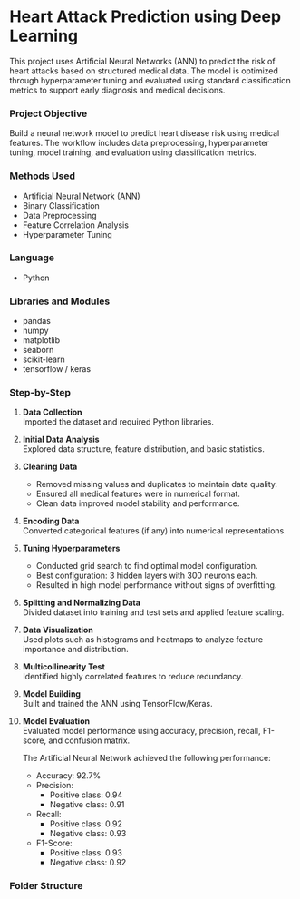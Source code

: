 # Heart Attack Prediction using Deep Learning

This project uses Artificial Neural Networks (ANN) to predict the risk of heart attacks based on structured medical data. The model is optimized through hyperparameter tuning and evaluated using standard classification metrics to support early diagnosis and medical decisions.

### Project Objective

Build a neural network model to predict heart disease risk using medical features. The workflow includes data preprocessing, hyperparameter tuning, model training, and evaluation using classification metrics.

### Methods Used

- Artificial Neural Network (ANN)  
- Binary Classification  
- Data Preprocessing  
- Feature Correlation Analysis  
- Hyperparameter Tuning  

### Language

- Python

### Libraries and Modules

- pandas  
- numpy  
- matplotlib  
- seaborn  
- scikit-learn  
- tensorflow / keras  

### Step-by-Step

1. **Data Collection**  
   Imported the dataset and required Python libraries.

2. **Initial Data Analysis**  
   Explored data structure, feature distribution, and basic statistics.

3. **Cleaning Data**  
   - Removed missing values and duplicates to maintain data quality.  
   - Ensured all medical features were in numerical format.  
   - Clean data improved model stability and performance.

4. **Encoding Data**  
   Converted categorical features (if any) into numerical representations.

5. **Tuning Hyperparameters**  
   - Conducted grid search to find optimal model configuration.  
   - Best configuration: 3 hidden layers with 300 neurons each.  
   - Resulted in high model performance without signs of overfitting.

6. **Splitting and Normalizing Data**  
   Divided dataset into training and test sets and applied feature scaling.

7. **Data Visualization**  
   Used plots such as histograms and heatmaps to analyze feature importance and distribution.

8. **Multicollinearity Test**  
   Identified highly correlated features to reduce redundancy.

9. **Model Building**  
   Built and trained the ANN using TensorFlow/Keras.

10. **Model Evaluation**  
    Evaluated model performance using accuracy, precision, recall, F1-score, and confusion matrix.

    The Artificial Neural Network achieved the following performance:

    - Accuracy: 92.7%  
    - Precision:  
      - Positive class: 0.94  
      - Negative class: 0.91  
    - Recall:  
      - Positive class: 0.92  
      - Negative class: 0.93  
    - F1-Score:  
      - Positive class: 0.93  
      - Negative class: 0.92  



### Folder Structure


